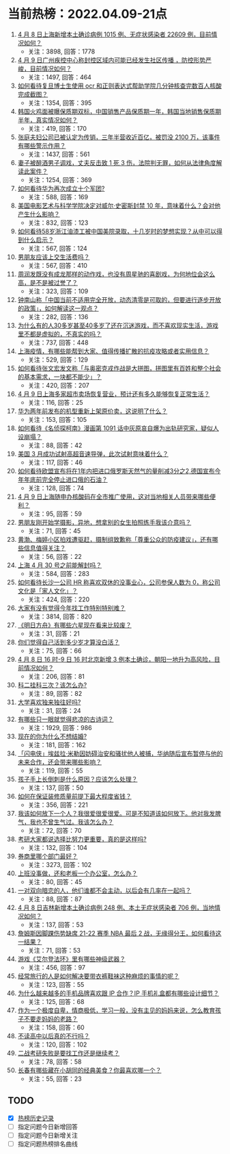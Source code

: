 # 当前热榜：2022.04.09-21点
1. [4 月 8 日上海新增本土确诊病例 1015 例、无症状感染者 22609 例，目前情况如何？](https://www.zhihu.com/question/526855954)
    * 关注：3898, 回答：1778
2. [4 月 9 日广州疾控中心称封控区域内可能已经发生社区传播 ，防控形势严峻，目前情况如何？](https://www.zhihu.com/question/526886785)
    * 关注：1497, 回答：464
3. [如何看待复旦博士生使用 ocr 和正则表达式帮助学院几分钟核查完数百人核酸完成截图？](https://www.zhihu.com/question/526681561)
    * 关注：1354, 回答：395
4. [韩国火鸡面被曝保质期双标，中国销售产品保质期一年，韩国当地销售保质期半年，真实情况如何？](https://www.zhihu.com/question/526942847)
    * 关注：419, 回答：170
5. [张庭夫妇公司已被认定为传销，三年半营收近百亿，被罚没 2100 万，该事件有哪些警示作用？](https://www.zhihu.com/question/526910670)
    * 关注：1437, 回答：561
6. [妻子被醉酒男子调戏，丈夫反击致 1 死 3 伤，法院判无罪，如何从法律角度解读此案件？](https://www.zhihu.com/question/526869023)
    * 关注：1254, 回答：369
7. [如何看待华为再次成立十个军团?](https://www.zhihu.com/question/526091147)
    * 关注：588, 回答：169
8. [美国电影艺术与科学学院决定对威尔·史密斯封禁 10 年，意味着什么？会对他产生什么影响？](https://www.zhihu.com/question/526858438)
    * 关注：832, 回答：123
9. [如何看待58岁浙江油漆工被中国美院录取，十几岁时的梦想实现？从中可以得到什么启示？](https://www.zhihu.com/question/526384651)
    * 关注：567, 回答：124
10. [男朋友应该上交生活费吗？](https://www.zhihu.com/question/526870972)
    * 关注：567, 回答：410
11. [周润发既没有成龙那样的动作戏，也没有周星驰的喜剧戏，为何地位会这么高，是不是被过誉了？](https://www.zhihu.com/question/525917244)
    * 关注：323, 回答：109
12. [钟南山称「中国当前不适用完全开放，动态清零是可取的，但要进行逐步开放的政策」，如何解读这一观点？](https://www.zhihu.com/question/526914847)
    * 关注：282, 回答：136
13. [为什么有的人30多岁甚至40多岁了还在沉迷游戏，而不喜欢现实生活，游戏里不都是虚拟的，不真实的吗？](https://www.zhihu.com/question/526112110)
    * 关注：737, 回答：448
14. [上海疫情，有哪些能帮到大家、值得传播扩散的抗疫攻略或者实用信息？](https://www.zhihu.com/question/526856472)
    * 关注：529, 回答：129
15. [如何看待张文宏发文称「与奥密克戎作战是大拼图，拼图里有百姓和整个社会的基本需求，一块都不能少」？](https://www.zhihu.com/question/526892193)
    * 关注：420, 回答：207
16. [4 月 9 日上海多家超市卖场恢复营业，预计还有多久能够恢复正常生活？](https://www.zhihu.com/question/526933959)
    * 关注：116, 回答：25
17. [华为两年前发布的机型重新上架原价卖，这说明了什么？](https://www.zhihu.com/question/526733272)
    * 关注：153, 回答：105
18. [如何看待《名侦探柯南》漫画第 1091 话中灰原哀自爆为出轨研究家，疑似人设崩塌？](https://www.zhihu.com/question/526861558)
    * 关注：88, 回答：42
19. [美国 3 月成功试射高超音速导弹，此次试射意味着什么？](https://www.zhihu.com/question/526152741)
    * 关注：117, 回答：46
20. [如何看待欧盟宣布将在1年内把进口俄罗斯天然气的量削减3分之2,德国宣布今年年底前完全停止进口俄的石油？](https://www.zhihu.com/question/525828304)
    * 关注：128, 回答：74
21. [4 月 9 日上海随申办核酸码在全市推广使用，这对当地相关人员带来哪些便利？](https://www.zhihu.com/question/526856449)
    * 关注：95, 回答：59
22. [男朋友刚开始学摄影，异地，想拿别的女生拍照练手我该介意吗？](https://www.zhihu.com/question/526189184)
    * 关注：71, 回答：45
23. [黄渤、梅婷小区拍戏遭驱赶，摄制组致歉称「尊重公众的防疫建议」，还有哪些信息值得关注？](https://www.zhihu.com/question/526764376)
    * 关注：56, 回答：22
24. [上海 4 月 30 号之前能解封吗？](https://www.zhihu.com/question/526179761)
    * 关注：584, 回答：283
25. [如何看待长沙一公司 HR 称喜欢双休的没事业心，公司参保人数为 0，称公司文化是「家人文化」？](https://www.zhihu.com/question/526652746)
    * 关注：424, 回答：220
26. [大家有没有觉得今年找工作特别特别难？](https://www.zhihu.com/question/520706669)
    * 关注：3814, 回答：820
27. [《明日方舟》有哪些六星现在看来比较废？](https://www.zhihu.com/question/526539518)
    * 关注：31, 回答：21
28. [你们觉得自己活到多少岁才算没白活？](https://www.zhihu.com/question/526923095)
    * 关注：75, 回答：66
29. [4 月 8 日 16 时-9 日 16 时北京新增 3 例本土确诊，朝阳一地升为高风险，目前情况如何？](https://www.zhihu.com/question/526924943)
    * 关注：206, 回答：81
30. [科二挂科三次？该怎么办?](https://www.zhihu.com/question/526330228)
    * 关注：89, 回答：82
31. [大学喜欢独来独往好吗?](https://www.zhihu.com/question/526930154)
    * 关注：31, 回答：24
32. [有哪些只一眼就觉得悲凉的古诗词？](https://www.zhihu.com/question/342676649)
    * 关注：1929, 回答：986
33. [现在的你为什么不想结婚?](https://www.zhihu.com/question/526376730)
    * 关注：181, 回答：162
34. [「闪电侠」埃兹拉·米勒因妨碍治安和骚扰他人被捕，华纳随后宣布暂停与他的未来合作，还会带来哪些影响？](https://www.zhihu.com/question/526492104)
    * 关注：119, 回答：55
35. [孩子手上长倒刺是什么原因？应该怎么处理？](https://www.zhihu.com/question/525995926)
    * 关注：137, 回答：50
36. [如何在保证装修质量前提下最大程度省钱？](https://www.zhihu.com/question/526812559)
    * 关注：356, 回答：221
37. [我该如何放下一个人？我很爱很爱很爱。可是不知道该如何放下。他对我发脾气，我也不曾生气过。我该怎么办？](https://www.zhihu.com/question/526872893)
    * 关注：72, 回答：70
38. [考研大家都说选择比努力更重要，真的是这样吗?](https://www.zhihu.com/question/526400040)
    * 关注：132, 回答：104
39. [券商里哪个部门最好？](https://www.zhihu.com/question/282918151)
    * 关注：3273, 回答：102
40. [上班没事做，还和老板一个办公室，怎么办？](https://www.zhihu.com/question/520949741)
    * 关注：80, 回答：45
41. [一对双向暗恋的人，他们谁都不会主动，以后会有几率在一起吗？](https://www.zhihu.com/question/526296066)
    * 关注：88, 回答：87
42. [4 月 8 日吉林新增本土确诊病例 248 例、本土无症状感染者 706 例，当地情况如何？](https://www.zhihu.com/question/526862453)
    * 关注：137, 回答：53
43. [詹姆斯因脚踝伤势缺席 21-22 赛季 NBA 最后 2 战，无缘得分王，如何看待这一结果？](https://www.zhihu.com/question/526868059)
    * 关注：71, 回答：53
44. [游戏《艾尔登法环》里有哪些神级武器？](https://www.zhihu.com/question/519389109)
    * 关注：456, 回答：97
45. [经常旅行的人是如何解决要带衣裤鞋袜这种麻烦的事情的呢？](https://www.zhihu.com/question/520302430)
    * 关注：123, 回答：55
46. [为什么越来越多的手机品牌喜欢跟 IP 合作？IP 手机礼盒都有哪些设计细节？](https://www.zhihu.com/question/526716161)
    * 关注：125, 回答：68
47. [作为一个极度自卑，情商极低，学习一般，没有主见的妈妈来说，怎么教育孩子不要走妈妈的老路？](https://www.zhihu.com/question/525291811)
    * 关注：158, 回答：60
48. [不读高中以后真的不行吗？](https://www.zhihu.com/question/526861615)
    * 关注：120, 回答：102
49. [二战考研失败是要找工作还是继续考？](https://www.zhihu.com/question/526893405)
    * 关注：78, 回答：58
50. [长春有哪些藏在小胡同的经典美食？你最喜欢哪一个？](https://www.zhihu.com/question/526873660)
    * 关注：55, 回答：23
## TODO
* [x] [热榜历史记录](hot_history/AllHot.md)
* [ ] 指定问题今日新增回答
* [ ] 指定问题今日新增关注
* [ ] 指定问题热榜排名曲线
